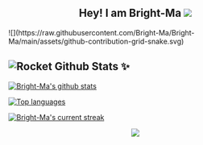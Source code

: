 <p align="center">
<h2 height="200px" align="center">Hey! I am  Bright-Ma <img src="https://cdn.jsdelivr.net/gh/MaleWeb/picture/images/techblog/hi.gif" width="25"></h2>
![](https://raw.githubusercontent.com/Bright-Ma/Bright-Ma/main/assets/github-contribution-grid-snake.svg)


## <img src="https://raw.githubusercontent.com/Tarikul-Islam-Anik/Animated-Fluent-Emojis/master/Emojis/Travel%20and%20places/Rocket.png" alt="Rocket" width="30" height="30" /> Github Stats  ✨

[![Bright-Ma's github stats](https://bad-apple-github-readme.vercel.app/api?username=Bright-Ma&show_icons=true&count_private=true&line_height=20&icon_color=00b3ff&theme=blue-green&title_color=00b3ff)](#)
 
 [![Top languages](https://github-readme-mwendwa.vercel.app/api/top-langs/?username=Bright-Ma&layout=compact&count_private=true&theme=blue-green&title_color=00b3ff)](#)

[![Bright-Ma's current streak](https://streak-stats.demolab.com/?user=Bright-Ma&count_private=true&theme=blue-green&title_color=00b3ff)](#)
<p align="center">
     <img src="https://capsule-render.vercel.app/api?type=waving&color=gradient&height=100&section=footer"/>
</p>
